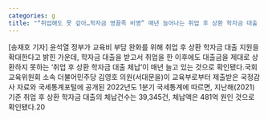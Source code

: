 ```yaml
---
categories: g
title: "“취업해도 못 갚아…학자금 영끌족 비명” 매년 늘어나는 취업 후 상환 학자금 대출 체납"
---
```

[송재호 기자] 윤석열 정부가 교육비 부담 완화를 위해 취업 후 상환 학자금 대출 지원을 확대한다고 밝힌 가운데, 학자금 대출을 받고서 취업을 한 이후에도 대출금을 제대로 상환하지 못하는 ‘취업 후 상환 학자금 대출 체납’이 매년 늘고 있는 것으로 확인됐다.국회 교육위원회 소속 더불어민주당 김영호 의원(서대문을)이 교육부로부터 제출받은 국정감사 자료와 국세통계포털에 공개된 2022년도 1분기 국세통계에 따르면, 지난해(2021) 기준 취업 후 상환 학자금 대출의 체납건수는 39,345건, 체납액은 481억 원인 것으로 확인됐다.20